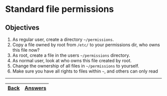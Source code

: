 # Standard file permissions

## Objectives

1. As regular user, create a directory `~/permissions`.
2. Copy a file owned by root from `/etc/` to your permissions dir, who owns this file now?
3. As root, create a file in the users `~/permissions` directory.
4. As normal user, look at who owns this file created by root.
5. Change the ownership of all files in `~/permissions` to yourself.
6. Make sure you have all rights to files within `~`, and others can only read

---
[Back](/README.md)| [Answers](https://github.com/ricmmartins/fasthack-linux-answers/blob/main/challenges/lab-permissions.md) | 
:----- |:-----
